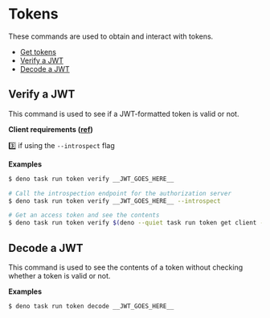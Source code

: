 # Tokens

These commands are used to obtain and interact with tokens.

- [Get tokens](./get/README.md)
- [Verify a JWT](#verify)
- [Decode a JWT](#decode)

## Verify a JWT <a id="verify"></a>

This command is used to see if a JWT-formatted token is valid or not.

**Client requirements ([ref](https://github.com/joshcanhelp/keycloak-toolkit#start))**

3️⃣ if using the `--introspect` flag

**Examples**

```bash
$ deno task run token verify __JWT_GOES_HERE__

# Call the introspection endpoint for the authorization server
$ deno task run token verify __JWT_GOES_HERE__ --introspect

# Get an access token and see the contents
$ deno task run token verify $(deno --quiet task run token get client --output access_token)
```

## Decode a JWT <a id="decode"></a>

This command is used to see the contents of a token without checking whether a token is valid or not.

**Examples**

```bash
$ deno task run token decode __JWT_GOES_HERE__
```